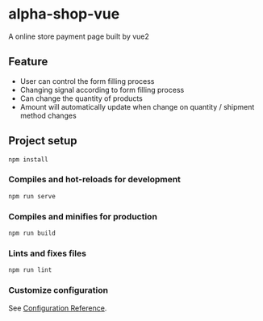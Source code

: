# alpha-shop-vue
A online store payment page built by vue2

## Feature
* User can control the form filling process
* Changing signal according to form filling process
* Can change the quantity of products
* Amount will automatically update when change on quantity / shipment method changes

## Project setup
```
npm install
```

### Compiles and hot-reloads for development
```
npm run serve
```

### Compiles and minifies for production
```
npm run build
```

### Lints and fixes files
```
npm run lint
```

### Customize configuration
See [Configuration Reference](https://cli.vuejs.org/config/).
